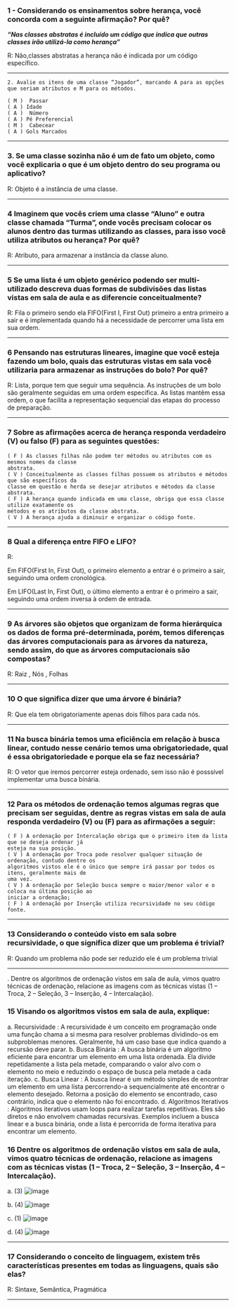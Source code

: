 ### 1 - Considerando os ensinamentos sobre herança, você concorda com a seguinte afirmação? Por quê?

  ***“Nas classes abstratas é incluído um código que indica que outras classes irão utilizá-la como herança”***

R: Não,classes abstratas a herança não é indicada por um código específico.
___ 
```
2. Avalie os itens de uma classe “Jogador”, marcando A para as opções que seriam atributos e M para os métodos.

( M )  Passar                                                                              ( A ) Idade
( A )  Número                                                                              ( A ) Pé Preferencial
( M )  Cabecear                                                                            ( A ) Gols Marcados
```
____

### 3. Se uma classe sozinha não é um de fato um objeto, como você explicaria o que é um objeto dentro do seu programa ou aplicativo?
R: Objeto é a instância de uma classe.
____
### 4 Imaginem que vocês criem uma classe “Aluno” e outra classe chamada “Turma”, onde vocês precisam colocar os alunos dentro das turmas utilizando as classes, para isso você utiliza atributos ou herança? Por quê?
R: Atributo, para armazenar a instância da classe aluno.
____
### 5 Se uma lista é um objeto genérico podendo ser multi-utilizado descreva duas formas de subdivisões das listas vistas em sala de aula e as diferencie conceitualmente?

R: Fila o primeiro sendo ela FIFO(First I, First Out) primeiro a entra primeiro a sair e é implementada quando há a necessidade de percorrer uma lista em sua ordem.
___
### 6 Pensando nas estruturas lineares, imagine que você esteja fazendo um bolo, quais das estruturas vistas em sala você utilizaria para armazenar as instruções do bolo? Por quê?

R: Lista, porque tem que seguir uma sequência.  As instruções de um bolo são geralmente seguidas em uma ordem específica. As listas mantêm essa ordem, o que facilita a representação sequencial das etapas do processo de preparação.
___
### 7 Sobre as afirmações acerca de herança responda verdadeiro (V) ou falso (F) para as seguintes questões:

```
( F ) As classes filhas não podem ter métodos ou atributos com os mesmos nomes da classe
abstrata.
( V ) Conceitualmente as classes filhas possuem os atributos e métodos que são específicos da
classe em questão e herda se desejar atributos e métodos da classe abstrata.
( F ) A herança quando indicada em uma classe, obriga que essa classe utilize exatamente os
métodos e os atributos da classe abstrata.
( V ) A herança ajuda a diminuir e organizar o código fonte. 
```
___

### 8 Qual a diferença entre FIFO e LIFO?

R: 

Em FIFO(First In, First Out), o primeiro elemento a entrar é o primeiro a sair, seguindo uma ordem cronológica. 

Em LIFO(Last In, First Out), o último elemento a entrar é o primeiro a sair, seguindo uma ordem inversa à ordem de entrada.
___

### 9 As árvores são objetos que organizam de forma hierárquica os dados de forma pré-determinada, porém, temos diferenças das árvores computacionais para as árvores da natureza, sendo assim, do que as árvores computacionais são compostas?
R: Raiz , Nós , Folhas
___

### 10 O que significa dizer que uma árvore é binária?
R: Que ela tem obrigatoriamente apenas dois filhos para cada nós.
___
### 11 Na busca binária temos uma eficiência em relação à busca linear, contudo nesse cenário temos uma obrigatoriedade, qual é essa obrigatoriedade e porque ela se faz necessária?
R: O vetor que iremos percorrer esteja ordenado, sem isso não é posssível implementar uma busca binária.
___
### 12 Para os métodos de ordenação temos algumas regras que precisam ser seguidas, dentre as regras vistas em sala de aula responda verdadeiro (V) ou (F) para as afirmações a seguir:
```
( F ) A ordenação por Intercalação obriga que o primeiro item da lista que se deseja ordenar já
esteja na sua posição.
( V ) A ordenação por Troca pode resolver qualquer situação de ordenação, contudo dentre os
algoritmos vistos ele é o único que sempre irá passar por todos os itens, geralmente mais de
uma vez.
( V ) A ordenação por Seleção busca sempre o maior/menor valor e o coloca na última posição ao
iniciar a ordenação;
( F ) A ordenação por Inserção utiliza recursividade no seu código fonte.

``` 
___
### 13 Considerando o conteúdo visto em sala sobre recursividade, o que significa dizer que um problema é trivial?
R: Quando um problema não pode ser reduzido ele é um problema trivial
___
. Dentre os algoritmos de ordenação vistos em sala de aula, vimos quatro técnicas de ordenação,
relacione as imagens com as técnicas vistas (1 – Troca, 2 – Seleção, 3 – Inserção, 4 –
Intercalação).
### 15 Visando os algoritmos vistos em sala de aula, explique:
a. Recursividade : A recursividade é um conceito em programação onde uma função chama a si mesma para resolver problemas dividindo-os em subproblemas menores. Geralmente, há um caso base que indica quando a recursão deve parar.
b. Busca Binária : A busca binária é um algoritmo eficiente para encontrar um elemento em uma lista ordenada. Ela divide repetidamente a lista pela metade, comparando o valor alvo com o elemento no meio e reduzindo o espaço de busca pela metade a cada iteração.
c. Busca Linear : A busca linear é um método simples de encontrar um elemento em uma lista percorrendo-a sequencialmente até encontrar o elemento desejado. Retorna a posição do elemento se encontrado, caso contrário, indica que o elemento não foi encontrado.
d. Algoritmos Iterativos : Algoritmos iterativos usam loops para realizar tarefas repetitivas. Eles são diretos e não envolvem chamadas recursivas. Exemplos incluem a busca linear e a busca binária, onde a lista é percorrida de forma iterativa para encontrar um elemento.
### 16 Dentre os algoritmos de ordenação vistos em sala de aula, vimos quatro técnicas de ordenação, relacione as imagens com as técnicas vistas (1 – Troca, 2 – Seleção, 3 – Inserção, 4 – Intercalação).
a. (3) ![image](https://github.com/DanielFreitassc/Estrutura_de_dados_prova/assets/129224303/3b8f7ee2-9798-43f2-92b0-3f5742208bf1)


b. (4) ![image](https://github.com/DanielFreitassc/Estrutura_de_dados_prova/assets/129224303/79fcce38-0dae-4390-92b0-f16a82c74505)

c. (1) ![image](https://github.com/DanielFreitassc/Estrutura_de_dados_prova/assets/129224303/f04d6ea9-e312-4c9c-af52-40d3d9a65dda)


d. (4) ![image](https://github.com/DanielFreitassc/Estrutura_de_dados_prova/assets/129224303/e3a76ca0-3314-4e81-84e6-841f20af2a36)

___
### 17 Considerando o conceito de linguagem, existem três características presentes em todas as linguagens, quais são elas?

R: Sintaxe, Semântica, Pragmática
___



